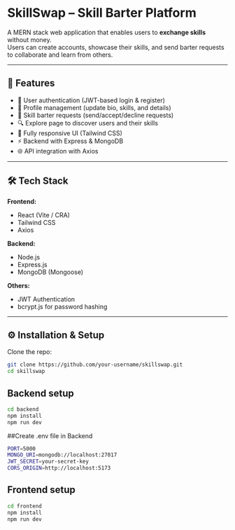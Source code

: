# SkillSwap – Skill Barter Platform

A MERN stack web application that enables users to **exchange skills** without money.  
Users can create accounts, showcase their skills, and send barter requests to collaborate and learn from others.

---

## 🚀 Features

- 🔐 User authentication (JWT-based login & register)
- 👤 Profile management (update bio, skills, and details)
- 🔄 Skill barter requests (send/accept/decline requests)
- 🔍 Explore page to discover users and their skills
- 📱 Fully responsive UI (Tailwind CSS)
- ⚡ Backend with Express & MongoDB
- 🌐 API integration with Axios

---

## 🛠️ Tech Stack

**Frontend:**
- React (Vite / CRA)
- Tailwind CSS
- Axios

**Backend:**
- Node.js
- Express.js
- MongoDB (Mongoose)

**Others:**
- JWT Authentication
- bcrypt.js for password hashing

---

## ⚙️ Installation & Setup

Clone the repo:

```bash
git clone https://github.com/your-username/skillswap.git
cd skillswap

```
## Backend setup
```bash
cd backend
npm install
npm run dev
```

##Create .env file in Backend
```bash
PORT=5000
MONGO_URI=mongodb://localhost:27017
JWT_SECRET=your-secret-key
CORS_ORIGIN=http://localhost:5173
```
## Frontend setup
```bash
cd frontend
npm install
npm run dev
```


